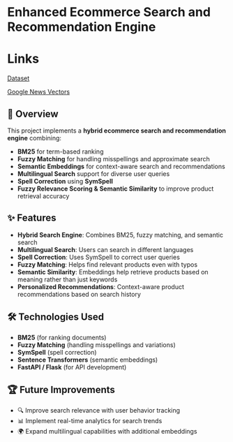 # Enhanced Ecommerce Search and Recommendation Engine
# Links
[Dataset](https://drive.google.com/file/d/1neFzo59lvad0KlfvZwAjE9ybaxSIj1vM/view?usp=sharing)

[Google News Vectors](https://docs.google.com/open?id=0B7XkCwpI5KDYNlNUTTlSS21pQmM)


## 🚀 Overview
This project implements a **hybrid ecommerce search and recommendation engine** combining:
- **BM25** for term-based ranking
- **Fuzzy Matching** for handling misspellings and approximate search
- **Semantic Embeddings** for context-aware search and recommendations
- **Multilingual Search** support for diverse user queries
- **Spell Correction** using **SymSpell**
- **Fuzzy Relevance Scoring & Semantic Similarity** to improve product retrieval accuracy

## ✨ Features
- **Hybrid Search Engine**: Combines BM25, fuzzy matching, and semantic search
- **Multilingual Search**: Users can search in different languages
- **Spell Correction**: Uses SymSpell to correct user queries
- **Fuzzy Matching**: Helps find relevant products even with typos
- **Semantic Similarity**: Embeddings help retrieve products based on meaning rather than just keywords
- **Personalized Recommendations**: Context-aware product recommendations based on search history

## 🛠 Technologies Used
- **BM25** (for ranking documents)
- **Fuzzy Matching** (handling misspellings and variations)
- **SymSpell** (spell correction)
- **Sentence Transformers** (semantic embeddings)
- **FastAPI / Flask** (for API development)

## 🏆 Future Improvements
- 🔍 Improve search relevance with user behavior tracking
- 📊 Implement real-time analytics for search trends
- 🌍 Expand multilingual capabilities with additional embeddings


